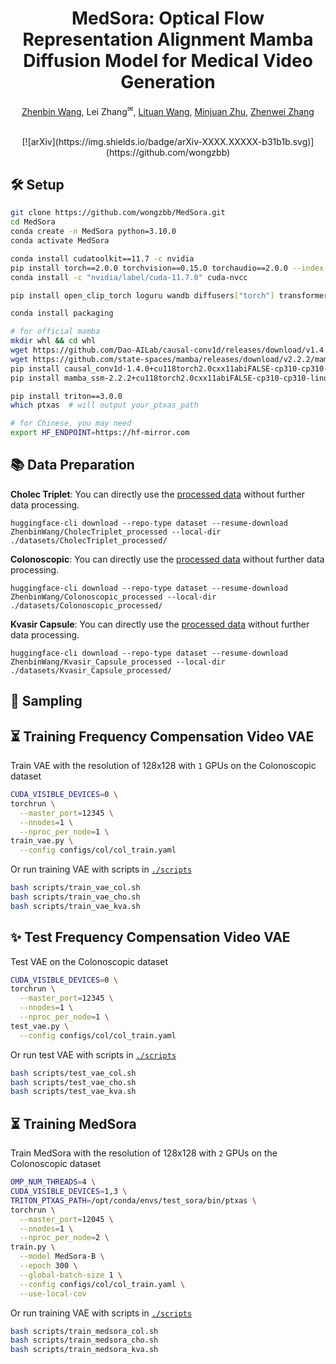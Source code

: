 <div id="top" align="center">

# MedSora: Optical Flow Representation Alignment Mamba Diffusion Model for Medical Video Generation
  [Zhenbin Wang](https://github.com/wongzbb), Lei Zhang<sup>✉</sup>, [Lituan Wang](https://github.com/LTWangSCU), [Minjuan Zhu](https://github.com/zhuminjuan), [Zhenwei Zhang](https://github.com/Zhangzw-99) 
  
  </br>
  [![arXiv](https://img.shields.io/badge/arXiv-XXXX.XXXXX-b31b1b.svg)](https://github.com/wongzbb)
  </br>
</div>



## 🛠 Setup

```bash
git clone https://github.com/wongzbb/MedSora.git
cd MedSora
conda create -n MedSora python=3.10.0
conda activate MedSora

conda install cudatoolkit==11.7 -c nvidia
pip install torch==2.0.0 torchvision==0.15.0 torchaudio==2.0.0 --index-url https://download.pytorch.org/whl/cu117
conda install -c "nvidia/label/cuda-11.7.0" cuda-nvcc

pip install open_clip_torch loguru wandb diffusers["torch"] transformers einops omegaconf torchmetrics local_attention pyAV decord accelerate imageio-ffmpeg imageio pytest fvcore chardet yacs termcolor submitit tensorboardX seaborn lpips

conda install packaging

# for official mamba
mkdir whl && cd whl
wget https://github.com/Dao-AILab/causal-conv1d/releases/download/v1.4.0/causal_conv1d-1.4.0+cu118torch2.0cxx11abiFALSE-cp310-cp310-linux_x86_64.whl
wget https://github.com/state-spaces/mamba/releases/download/v2.2.2/mamba_ssm-2.2.2+cu118torch2.0cxx11abiFALSE-cp310-cp310-linux_x86_64.whl
pip install causal_conv1d-1.4.0+cu118torch2.0cxx11abiFALSE-cp310-cp310-linux_x86_64.whl
pip install mamba_ssm-2.2.2+cu118torch2.0cxx11abiFALSE-cp310-cp310-linux_x86_64.whl && cd ..

pip install triton==3.0.0
which ptxas  # will output your_ptxas_path

# for Chinese, you may need
export HF_ENDPOINT=https://hf-mirror.com
```
## 📚 Data Preparation
**Cholec Triplet**:  You can directly use the [processed data](https://huggingface.co/datasets/ZhenbinWang/CholecTriplet_processed) without further data processing.
```
huggingface-cli download --repo-type dataset --resume-download ZhenbinWang/CholecTriplet_processed --local-dir ./datasets/CholecTriplet_processed/
```
**Colonoscopic**:   You can directly use the [processed data](https://huggingface.co/datasets/ZhenbinWang/Colonoscopic_processed) without further data processing.
```
huggingface-cli download --repo-type dataset --resume-download ZhenbinWang/Colonoscopic_processed --local-dir ./datasets/Colonoscopic_processed/
```
**Kvasir Capsule**:   You can directly use the [processed data](https://huggingface.co/datasets/ZhenbinWang/Kvasir_Capsule_processed) without further data processing.
```
huggingface-cli download --repo-type dataset --resume-download ZhenbinWang/Kvasir_Capsule_processed --local-dir ./datasets/Kvasir_Capsule_processed/
```

## 🎇 Sampling


## ⏳ Training Frequency Compensation Video VAE
Train VAE with the resolution of 128x128 with `1` GPUs on the Colonoscopic dataset
```bash
CUDA_VISIBLE_DEVICES=0 \
torchrun \
  --master_port=12345 \
  --nnodes=1 \
  --nproc_per_node=1 \
train_vae.py \
  --config configs/col/col_train.yaml
```
Or run training VAE with scripts in [`./scripts`](./scripts/)
```bash
bash scripts/train_vae_col.sh
bash scripts/train_vae_cho.sh
bash scripts/train_vae_kva.sh
```

## ✨ Test Frequency Compensation Video VAE
Test VAE on the Colonoscopic dataset
```bash
CUDA_VISIBLE_DEVICES=0 \
torchrun \
  --master_port=12345 \
  --nnodes=1 \
  --nproc_per_node=1 \
test_vae.py \
  --config configs/col/col_train.yaml
```
Or run test VAE with scripts in [`./scripts`](./scripts/)
```bash
bash scripts/test_vae_col.sh
bash scripts/test_vae_cho.sh
bash scripts/test_vae_kva.sh
```

## ⏳ Training MedSora
Train MedSora with the resolution of 128x128 with `2` GPUs on the Colonoscopic dataset
```bash
OMP_NUM_THREADS=4 \
CUDA_VISIBLE_DEVICES=1,3 \
TRITON_PTXAS_PATH=/opt/conda/envs/test_sora/bin/ptxas \
torchrun \
  --master_port=12045 \
  --nnodes=1 \
  --nproc_per_node=2 \
train.py \
  --model MedSora-B \
  --epoch 300 \
  --global-batch-size 1 \
  --config configs/col/col_train.yaml \
  --use-local-cov
```
Or run training VAE with scripts in [`./scripts`](./scripts/)
```bash
bash scripts/train_medsora_col.sh
bash scripts/train_medsora_cho.sh
bash scripts/train_medsora_kva.sh
```